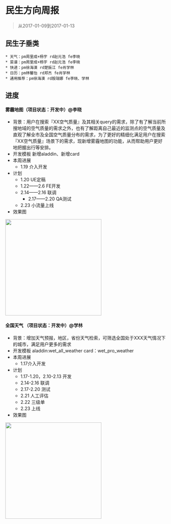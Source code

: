 # 民生方向周报

> 从2017-01-09到2017-01-13

## 民生子垂类

    * 天气：pm周里成+杨宇 rd赵元浩 fe李晓
    * 菜谱：pm周里成+杨宇 rd赵元浩 fe李晓
    * 快递：pm徐海漠 rd楚振江 fe肖学林
    * 日历：pm林馨怡 rd郑杰 fe肖学林
    * 通用推荐：pm徐海漠 rd殷瑞娜 fe李晓、学林

## 进度
#### 雾霾地图（项目状态：开发中）@李晓
 
- 背景：用户在搜索『XX空气质量』及其相关query的需求，除了有了解当前所搜地域的空气质量的需求之外，也有了解距离自己最近的监测点的空气质量及直观了解全市及全国空气质量分布的需求，为了更好的精细化满足用户在搜索『XX空气质量』场景下的需求，现新增雾霾地图的功能，从而帮助用户更好地把握出行等安排。
- 开发模板 新增aladdin、新增card
- 本周进展
   - 1.19 介入开发
- 计划
  - 1.20 UE定稿              
  - 1.22——2.6 FE开发 
  - 2.14——2.16 联调
    - 2.17——2.20 QA测试                  
  - 2.23 小流量上线   
- 效果图

<img src="http://wiki.baidu.com/download/attachments/246189488/demo-20170119114553-dosw4m.png?api=v2" width="300px"> 



  
#### 全国天气 （项目状态：开发中）@学林
- 背景：增加天气预报，地区，省份天气检索，可筛选全国处于XXX天气情况下的城市，满足用户更多的需求
- 开发模板 aladdin:wet_all_weather card：wet_pro_weather
- 本周进展
  - 1.17介入开发
- 计划  
  - 1.17-1.20，2.10-2.13 开发
  - 2.14-2.16 联调
  - 2.17-2.20 测试
  - 2.21 人工评估
  - 2.22 三级单
  - 2.23 上线
- 效果图

<img src="http://wiki.baidu.com/download/attachments/246189488/image2017-1-19%2016%3A38%3A16.png?api=v2" width="300px">